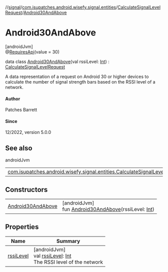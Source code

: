 //[signal](../../../../index.md)/[com.isupatches.android.wisefy.signal.entities](../../index.md)/[CalculateSignalLevelRequest](../index.md)/[Android30AndAbove](index.md)

# Android30AndAbove

[androidJvm]\
@[RequiresApi](https://developer.android.com/reference/kotlin/androidx/annotation/RequiresApi.html)(value = 30)

data class [Android30AndAbove](index.md)(val rssiLevel: [Int](https://kotlinlang.org/api/latest/jvm/stdlib/kotlin/-int/index.html)) : [CalculateSignalLevelRequest](../index.md)

A data representation of a request on Android 30 or higher devices to calculate the number of signal strength bars based on the RSSI level of a network.

#### Author

Patches Barrett

#### Since

12/2022, version 5.0.0

## See also

androidJvm

| | |
|---|---|
| [com.isupatches.android.wisefy.signal.entities.CalculateSignalLevelRequest](../index.md) |  |

## Constructors

| | |
|---|---|
| [Android30AndAbove](-android30-and-above.md) | [androidJvm]<br>fun [Android30AndAbove](-android30-and-above.md)(rssiLevel: [Int](https://kotlinlang.org/api/latest/jvm/stdlib/kotlin/-int/index.html)) |

## Properties

| Name | Summary |
|---|---|
| [rssiLevel](rssi-level.md) | [androidJvm]<br>val [rssiLevel](rssi-level.md): [Int](https://kotlinlang.org/api/latest/jvm/stdlib/kotlin/-int/index.html)<br>The RSSI level of the network |
